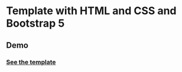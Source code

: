# Template with HTML and CSS and Bootstrap 5

## Demo
### <a href="https://georgeakram1.github.io/Template-with-HTML-and-CSS-and-Bootstrap-5/">See the template</a>
